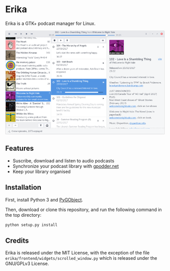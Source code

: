 # Erika

Erika is a GTK+ podcast manager for Linux.

[![Main window of Erika](screenshots/main_window_small.png)](screenshots/main_window.png)

## Features

 - Suscribe, download and listen to audio podcasts
 - Synchronize your podcast library with [gpodder.net](https://gpodder.net/)
 - Keep your library organised

## Installation

First, install Python 3 and [PyGObject](https://wiki.gnome.org/Projects/PyGObject).

Then, download or clone this repository, and run the following command in the top directory:

```bash
python setup.py install
```

## Credits

Erika is released under the MIT License, with the exception of the file `erika/frontend/widgets/scrolled_window.py` which is released under the GNU/GPLv3 License.
